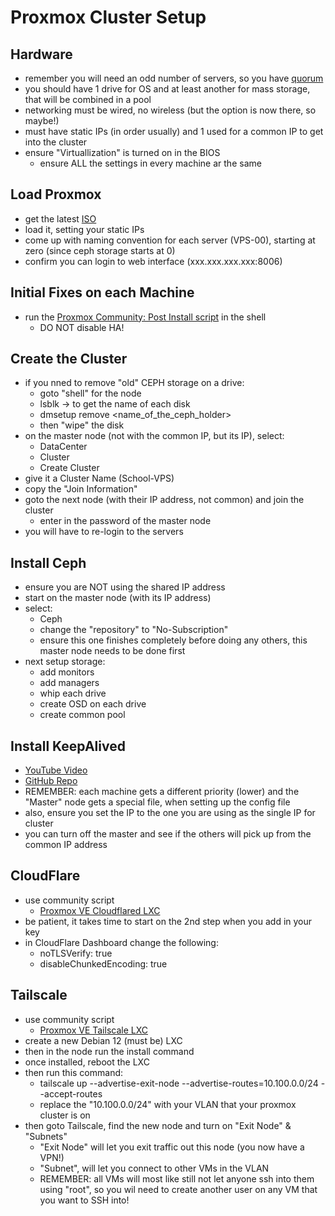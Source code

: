 # Proxmox Cluster Setup

## Hardware
- remember you will need an odd number of servers, so you have [quorum](https://pve.proxmox.com/wiki/Cluster_Manager#_quorum)
- you should have 1 drive for OS and at least another for mass storage, that will be combined in a pool
- networking must be wired, no wireless (but the option is now there, so maybe!)
- must have static IPs (in order usually) and 1 used for a common IP to get into the cluster
- ensure "Virtuallization" is turned on in the BIOS
  - ensure ALL the settings in every machine ar the same

## Load Proxmox
- get the latest [ISO](https://www.proxmox.com/en/downloads/proxmox-virtual-environment/iso)
- load it, setting your static IPs
- come up with naming convention for each server (VPS-00), starting at zero (since ceph storage starts at 0)
- confirm you can login to web interface (xxx.xxx.xxx.xxx:8006)

## Initial Fixes on each Machine
- run the [Proxmox Community: Post Install script](https://community-scripts.github.io/ProxmoxVE/scripts?id=post-pve-install) in the shell
  - DO NOT disable HA!
 
## Create the Cluster
- if you nned to remove "old" CEPH storage on a drive:
  - goto "shell" for the node
  - lsblk -> to get the name of each disk
  - dmsetup remove <name_of_the_ceph_holder>
  - then "wipe" the disk
- on the master node (not with the common IP, but its IP), select:
  - DataCenter
  - Cluster
  - Create Cluster
- give it a Cluster Name (School-VPS)
- copy the "Join Information"
- goto the next node (with their IP address, not common) and join the cluster
  - enter in the password of the master node
- you will have to re-login to the servers

## Install Ceph
- ensure you are NOT using the shared IP address
- start on the master node (with its IP address)
- select:
  - Ceph
  - change the "repository" to "No-Subscription"
  - ensure this one finishes completely before doing any others, this master node needs to be done first
- next setup storage:
  - add monitors
  - add managers
  - whip each drive
  - create OSD on each drive
  - create common pool
 
## Install KeepAlived
- [YouTube Video](https://www.youtube.com/watch?v=82Q4SZMW-zg&list=PLwcxrRo-VwS2gNgY-GlPGDYZ6KCwSu3tD&index=3)
- [GitHub Repo](https://github.com/mrp-yt/Galaxy-Home-Lab/blob/main/Services/keepalived/keepalived-setup.md)
- REMEMBER: each machine gets a different priority (lower) and the "Master" node gets a special file, when setting up the config file
- also, ensure you set the IP to the one you are using as the single IP for cluster
- you can turn off the master and see if the others will pick up from the common IP address

## CloudFlare
- use community script
  - [Proxmox VE Cloudflared LXC](https://community-scripts.github.io/ProxmoxVE/scripts?id=cloudflared)
- be patient, it takes time to start on the 2nd step when you add in your key
- in CloudFlare Dashboard change the following:
  - noTLSVerify: true
  - disableChunkedEncoding: true
 
## Tailscale
- use community script
  - [Proxmox VE Tailscale LXC](https://community-scripts.github.io/ProxmoxVE/scripts?id=add-tailscale-lxc)
- create a new Debian 12 (must be) LXC
- then in the node run the install command
- once installed, reboot the LXC
- then run this command:
  -  tailscale up --advertise-exit-node --advertise-routes=10.100.0.0/24 --accept-routes
  -  replace the "10.100.0.0/24" with your VLAN that your proxmox cluster is on
- then goto Tailscale, find the new node and turn on "Exit Node" & "Subnets"
  - "Exit Node" will let you exit traffic out this node (you now have a VPN!)
  - "Subnet", will let you connect to other VMs in the VLAN
  - REMEMBER: all VMs will most like still not let anyone ssh into them using "root", so you wil need to create another user on any VM that you want to SSH into!
